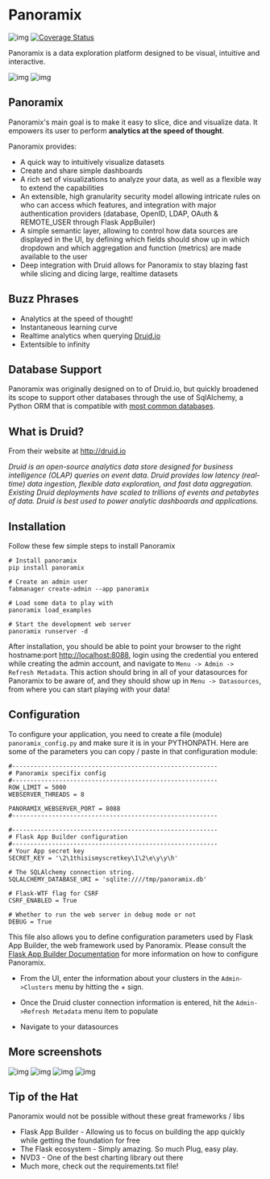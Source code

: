 Panoramix
=========
![img](https://travis-ci.org/mistercrunch/panoramix.svg?branch=master)
[![Coverage Status](https://coveralls.io/repos/mistercrunch/panoramix/badge.svg?branch=master&service=github)](https://coveralls.io/github/mistercrunch/panoramix?branch=master)

Panoramix is a data exploration platform designed to be visual, intuitive
and interactive.

![img](http://i.imgur.com/bi09J9X.png)
![img](http://i.imgur.com/aOaH0ty.png)

Panoramix
---------
Panoramix's main goal is to make it easy to slice, dice and visualize data. 
It empowers its user to perform **analytics at the speed of thought**.

Panoramix provides:
* A quick way to intuitively visualize datasets
* Create and share simple dashboards
* A rich set of visualizations to analyze your data, as well as a flexible
    way to extend the capabilities
* An extensible, high granularity security model allowing intricate rules
    on who can access which features, and integration with major
    authentication providers (database, OpenID, LDAP, OAuth & REMOTE_USER
    through Flask AppBuiler)
* A simple semantic layer, allowing to control how data sources are 
    displayed in the UI,
    by defining which fields should show up in which dropdown and which
    aggregation and function (metrics) are made available to the user
* Deep integration with Druid allows for Panoramix to stay blazing fast while
    slicing and dicing large, realtime datasets


Buzz Phrases
------------

* Analytics at the speed of thought!
* Instantaneous learning curve
* Realtime analytics when querying [Druid.io](http://druid.io)
* Extentsible to infinity

Database Support
----------------

Panoramix was originally designed on to of Druid.io, but quickly broadened
its scope to support other databases through the use of SqlAlchemy, a Python
ORM that is compatible with
[most common databases](http://docs.sqlalchemy.org/en/rel_1_0/core/engines.html). 


What is Druid?
-------------
From their website at http://druid.io

*Druid is an open-source analytics data store designed for 
business intelligence (OLAP) queries on event data. Druid provides low 
latency (real-time) data ingestion, flexible data exploration, 
and fast data aggregation. Existing Druid deployments have scaled to 
trillions of events and petabytes of data. Druid is best used to 
power analytic dashboards and applications.*


Installation
------------

Follow these few simple steps to install Panoramix

```
# Install panoramix
pip install panoramix

# Create an admin user
fabmanager create-admin --app panoramix

# Load some data to play with
panoramix load_examples

# Start the development web server
panoramix runserver -d
```

After installation, you should be able to point your browser to the right
hostname:port [http://localhost:8088](http://localhost:8088), login using
the credential you entered while creating the admin account, and navigate to
`Menu -> Admin -> Refresh Metadata`. This action should bring in all of 
your datasources for Panoramix to be aware of, and they should show up in
`Menu -> Datasources`, from where you can start playing with your data!

Configuration
-------------

To configure your application, you need to create a file (module) 
`panoramix_config.py` and make sure it is in your PYTHONPATH. Here are some
of the parameters you can copy / paste in that configuration module:

```
#---------------------------------------------------------
# Panoramix specifix config
#---------------------------------------------------------
ROW_LIMIT = 5000
WEBSERVER_THREADS = 8

PANORAMIX_WEBSERVER_PORT = 8088
#---------------------------------------------------------

#---------------------------------------------------------
# Flask App Builder configuration
#---------------------------------------------------------
# Your App secret key
SECRET_KEY = '\2\1thisismyscretkey\1\2\e\y\y\h'

# The SQLAlchemy connection string.
SQLALCHEMY_DATABASE_URI = 'sqlite:////tmp/panoramix.db'

# Flask-WTF flag for CSRF
CSRF_ENABLED = True

# Whether to run the web server in debug mode or not
DEBUG = True
```

This file also allows you to define configuration parameters used by
Flask App Builder, the web framework used by Panoramix. Please consult
the [Flask App Builder Documentation](http://flask-appbuilder.readthedocs.org/en/latest/config.html) for more information on how to configure Panoramix.


* From the UI, enter the information about your clusters in the 
``Admin->Clusters`` menu by hitting the + sign. 

* Once the Druid cluster connection information is entered, hit the 
``Admin->Refresh Metadata`` menu item to populate

* Navigate to your datasources

More screenshots
----------------

![img](http://i.imgur.com/Rt6gNQ9.png)
![img](http://i.imgur.com/t7VOtqQ.png)
![img](http://i.imgur.com/PaiFQnH.png)
![img](http://i.imgur.com/CdcGHuC.png)


Tip of the Hat
--------------

Panoramix would not be possible without these great frameworks / libs

* Flask App Builder - Allowing us to focus on building the app quickly while
getting the foundation for free
* The Flask ecosystem - Simply amazing. So much Plug, easy play.
* NVD3 - One of the best charting library out there
* Much more, check out the requirements.txt file!
